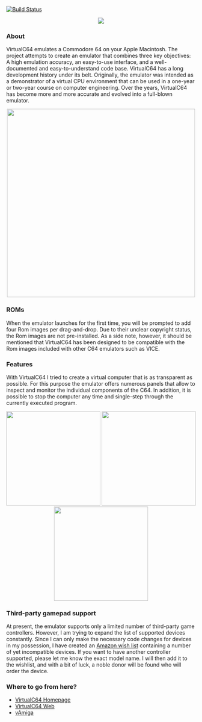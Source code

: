 [![Build Status](https://travis-ci.org/dirkwhoffmann/virtualc64.svg?branch=master)](https://travis-ci.org/dirkwhoffmann/virtualc64)

<p align="center">
  <img src="https://user-images.githubusercontent.com/12561945/104033580-042c6d80-51d0-11eb-9fb9-bbf3a6c0feab.png"> 
</p>

### About

VirtualC64 emulates a Commodore 64 on your Apple Macintosh. The project attempts to create an emulator that combines three key objectives: A high emulation accuracy, an easy-to-use interface, and a well-documented and easy-to-understand code base. VirtualC64 has a long development history under its belt. Originally, the emulator was intended as a demonstrator of a virtual CPU environment that can be used in a one-year or two-year course on computer engineering. Over the years, VirtualC64 has become more and more accurate and evolved into a full-blown emulator.

<p align="center">
  <img width = "500" src="https://user-images.githubusercontent.com/12561945/104055957-f090ff00-51ef-11eb-8de8-e2ff5b925269.png"> 
</p>

### ROMs

When the emulator launches for the first time, you will be prompted to add four Rom images per drag-and-drop. Due to their unclear copyright status, the Rom images are not pre-installed. As a side note, however, it should be mentioned that VirtualC64 has been designed to be compatible with the Rom images included with other C64 emulators such as VICE.

### Features

With VirtualC64 I tried to create a virtual computer that is as transparent as possible. For this purpose the emulator offers numerous panels that allow to inspect and monitor the individual components of the C64. In addition, it is possible to stop the computer any time and single-step through the currently executed program.

<p align="center">
<img width="250" src="https://user-images.githubusercontent.com/12561945/104067844-30fa7800-5204-11eb-964d-849742d8ab6b.png"> 
<img width="250" src="https://user-images.githubusercontent.com/12561945/104067941-5d15f900-5204-11eb-9cc7-b299c1785e70.png">
<img width="250" src="https://user-images.githubusercontent.com/12561945/104068377-1674ce80-5205-11eb-823b-d13d525042a2.png">
</p>

### Third-party gamepad support

At present, the emulator supports only a limited number of third-party game controllers. However, I am trying to expand the list of supported devices constantly. Since I can only make the necessary code changes for devices in my possession, I have created an [Amazon wish list](https://www.amazon.de/hz/wishlist/ls/35K6X4B0FIEOF?ref_=wl_share) containing a number of yet incompatible devices. If you want to have another controller supported, please let me know the exact model name. I will then add it to the wishlist, and with a bit of luck, a noble donor will be found who will order the device. 

### Where to go from here?

- [VirtualC64 Homepage](http://www.dirkwhoffmann.de/software/virtualc64.html)
- [VirtualC64 Web](https://github.com/dirkwhoffmann/virtualc64web)
- [vAmiga](https://github.com/dirkwhoffmann/vAmiga)
